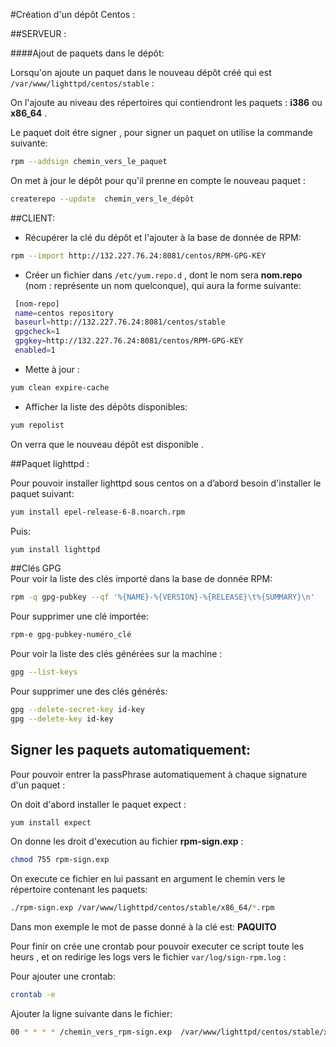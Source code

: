 #Création d'un dépôt Centos :

##SERVEUR :

####Ajout de paquets dans le dépôt:

Lorsqu'on ajoute un paquet dans le nouveau dépôt créé qui est `/var/www/lighttpd/centos/stable` :
 
On l'ajoute au niveau des répertoires qui contiendront les paquets : **i386** ou **x86_64** .

Le paquet doit étre signer , pour signer un paquet on utilise la commande suivante:

```bash
rpm --addsign chemin_vers_le_paquet

```

On met à jour le dépôt pour qu'il prenne en compte le nouveau paquet :

```bash
createrepo --update  chemin_vers_le_dépôt

```

##CLIENT:

* Récupérer la clé du dépôt et l'ajouter à la base de donnée de RPM:

```bash
rpm --import http://132.227.76.24:8081/centos/RPM-GPG-KEY

```

* Créer un fichier dans `/etc/yum.repo.d` , dont le nom sera **nom.repo** (nom : représente un nom quelconque), qui aura la forme suivante:

```bash
 [nom-repo]
 name=centos repository
 baseurl=http://132.227.76.24:8081/centos/stable
 gpgcheck=1
 gpgkey=http://132.227.76.24:8081/centos/RPM-GPG-KEY
 enabled=1

```

* Mette à jour :

```bash
yum clean expire-cache

```

* Afficher la liste des dépôts disponibles:

```bash
yum repolist

```

On verra que le nouveau dépôt est disponible .

   
##Paquet lighttpd :
 
Pour pouvoir installer lighttpd sous centos on a d’abord besoin d'installer le paquet suivant:

```bash
yum install epel-release-6-8.noarch.rpm

```
Puis: 

```bash
yum install lighttpd

```
  
##Clés GPG                                                                                                                                                 
Pour voir la liste des clés importé dans la base de donnée RPM:

```bash
rpm -q gpg-pubkey --qf '%{NAME}-%{VERSION}-%{RELEASE}\t%{SUMMARY}\n'

```
 
Pour supprimer une clé importée:

```bash
rpm-e gpg-pubkey-numéro_clé

```
 
Pour voir la liste des clés générées sur la machine :

```bash
gpg --list-keys

```
 
Pour supprimer une des clés générés:

```bash
gpg --delete-secret-key id-key
gpg --delete-key id-key

```

## Signer les paquets automatiquement:

Pour pouvoir entrer la passPhrase automatiquement à chaque signature d'un paquet :

On doit d'abord installer le paquet expect : 

```bash
yum install expect

```

On donne les droit d'execution au fichier **rpm-sign.exp** : 

```bash
chmod 755 rpm-sign.exp

```

On execute ce fichier en lui passant en argument le chemin vers le répertoire contenant les paquets:


```bash
./rpm-sign.exp /var/www/lighttpd/centos/stable/x86_64/*.rpm

```

Dans mon exemple le mot de passe donné à la clé est: **PAQUITO**

Pour finir on crée une crontab pour pouvoir executer ce script toute les heurs , et on redirige les logs vers le fichier `var/log/sign-rpm.log` :

Pour ajouter une crontab:

```bash
crontab -e 

```

Ajouter la ligne suivante dans le fichier:

```bash
00 * * * * /chemin_vers_rpm-sign.exp  /var/www/lighttpd/centos/stable/x86_64/*.rpm >> /var/log/sign-rpm.log 2>&1

```
 
